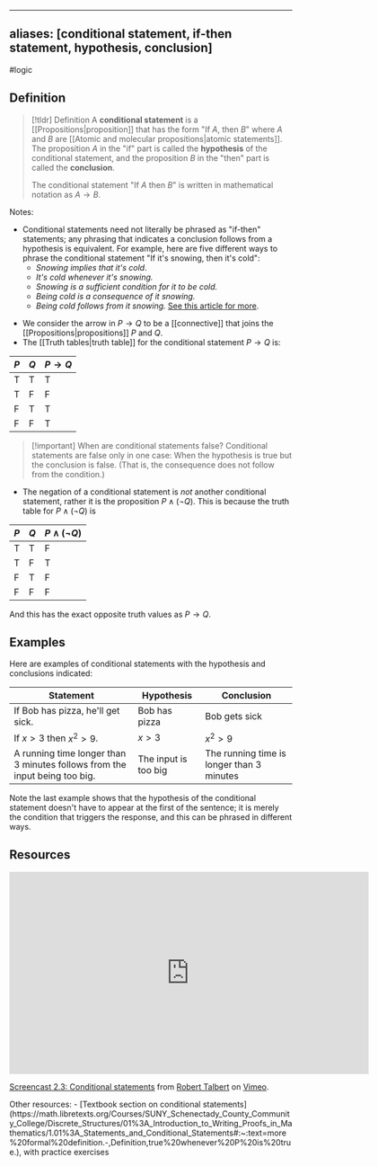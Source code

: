 
---
aliases: [conditional statement, if-then statement, hypothesis, conclusion]
--- 

#logic 
## Definition 

> [!tldr] Definition
> A **conditional statement** is a [[Propositions|proposition]] that has the form "If $A$, then $B$" where $A$ and $B$ are [[Atomic and molecular propositions|atomic statements]]. The proposition $A$ in the "if" part is called the **hypothesis** of the conditional statement, and the proposition $B$ in the "then" part is called the **conclusion**. 
> 
> The conditional statement "If $A$ then $B$" is written in mathematical notation as $A \rightarrow B$. 

Notes:
- Conditional statements need not literally be phrased as "if-then" statements; any phrasing that indicates a conclusion follows from a hypothesis is equivalent. For example, here are five different ways to phrase the conditional statement "If it's snowing, then it's cold": 
	- *Snowing implies that it's cold*.
	- *It's cold whenever it's snowing.*
	- *Snowing is a sufficient condition for it to be cold.*
	- *Being cold is a consequence of it snowing.*
	- *Being cold follows from it snowing.*
	[See this article for more](https://math.stackexchange.com/questions/42042/different-ways-to-express-if-then). 
* We consider the arrow in $P \rightarrow Q$ to be a [[connective]] that joins the [[Propositions|propositions]] $P$ and $Q$. 
* The [[Truth tables|truth table]] for the conditional statement $P \rightarrow Q$ is: 

| $P$ | $Q$ | $P \rightarrow Q$ | 
| -- | -- | ---- |
| T | T | T | 
| T | F | F | 
| F | T | T | 
| F | F | T | 


> [!important] When are conditional statements false? 
> Conditional statements are false only in one case: When the hypothesis is true but the conclusion is false. (That is, the consequence does not follow from the condition.)

* The negation of a conditional statement is *not* another conditional statement, rather it is the proposition $P \wedge (\neg Q)$. This is because the truth table for $P \wedge (\neg Q)$ is 

| $P$ | $Q$ | $P \wedge (\neg Q)$ | 
| -- | -- | ---- |
| T | T | F | 
| T | F | T | 
| F | T | F | 
| F | F | F | 

And this has the exact opposite truth values as $P \rightarrow Q$. 

## Examples 

Here are examples of conditional statements with the hypothesis and conclusions indicated: 

| Statement                                                                  | Hypothesis           | Conclusion    |
| -------------------------------------------------------------------------- | -------------------- | ------------- |
| If Bob has pizza, he'll get sick.                                          | Bob has pizza        | Bob gets sick |
| If $x > 3$ then $x^2 > 9$.                                                 | $x > 3$              | $x^2 > 9$     |
| A running time longer than 3 minutes follows from the input being too big. | The input is too big | The running time is longer than 3 minutes              |

Note the last example shows that the hypothesis of the conditional statement doesn't have to appear at the first of the sentence; it is merely the condition that triggers the response, and this can be phrased in different ways.  
## Resources 
<iframe src="https://player.vimeo.com/video/588372005?h=411ac35f76" width="640" height="360" frameborder="0" allow="autoplay; fullscreen; picture-in-picture" allowfullscreen></iframe>
<p><a href="https://vimeo.com/588372005">Screencast 2.3: Conditional statements</a> from <a href="https://vimeo.com/user132700952">Robert Talbert</a> on <a href="https://vimeo.com">Vimeo</a>.</p>
Other resources: 
- [Textbook section on conditional statements](https://math.libretexts.org/Courses/SUNY_Schenectady_County_Community_College/Discrete_Structures/01%3A_Introduction_to_Writing_Proofs_in_Mathematics/1.01%3A_Statements_and_Conditional_Statements#:~:text=more%20formal%20definition.-,Definition,true%20whenever%20P%20is%20true.), with practice exercises 